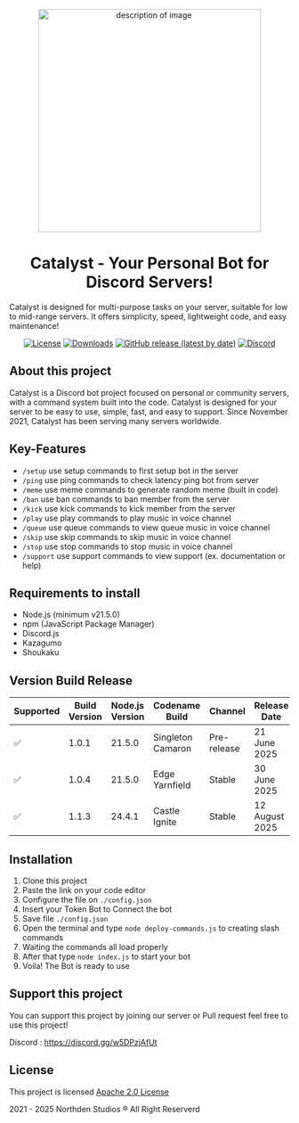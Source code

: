 <div align="center">
	<img src="https://github.com/user-attachments/assets/f4d92224-7fe2-4b13-95ad-5204b189478e" alt="description of image" width="400"/>
</div>

<h1 align="center">
	Catalyst - Your Personal Bot for Discord Servers!
</h1>

Catalyst is designed for multi-purpose tasks on your server, suitable for low to mid-range servers. It offers simplicity, speed, lightweight code, and easy maintenance!

<div align="center">
   
  [![License](https://img.shields.io/badge/License-Apache%202.0-blue.svg)](https://github.com/Northden-Studios/Catalyst/blob/main/LICENSE)
  [![Downloads](https://img.shields.io/github/downloads/Northden-Studios/Catalyst/total)]()
  [![GitHub release (latest by date)](https://img.shields.io/github/v/release/Northden-Studios/Catalyst)](https://github.com/Northden-Studios/Catalyst/release)
  [![Discord](https://img.shields.io/discord/882318291014651924?logo=discord&labelColor=white&color=5865f2)](https://discord.gg/w5DPzjAfUt)
  
</div>

## About this project
Catalyst is a Discord bot project focused on personal or community servers, with a command system built into the code. Catalyst is designed for your server to be easy to use, simple, fast, and easy to support. Since November 2021, Catalyst has been serving many servers worldwide.

## Key-Features 
- ``/setup`` use setup commands to first setup bot in the server
- ``/ping`` use ping commands to check latency ping bot from server
- ``/meme`` use meme commands to generate random meme (built in code)
- ``/ban`` use ban commands to ban member from the server
- ``/kick`` use kick commands to kick member from the server 
- ``/play`` use play commands to play music in voice channel
- ``/queue`` use queue commands to view queue music in voice channel
- ``/skip`` use skip commands to skip music in voice channel
- ``/stop`` use stop commands to stop music in voice channel
- ``/support`` use support commands to view support (ex. documentation or help)

## Requirements to install
- Node.js (minimum v21.5.0)
- npm (JavaScript Package Manager)
- Discord.js
- Kazagumo
- Shoukaku

## Version Build Release
| Supported  | Build Version  | Node.js Version | Codename Build | Channel | Release Date | End of Support |
|-|-|-|-|-|-|-|
| :white_check_mark: | 1.0.1 | 21.5.0 | Singleton Camaron | Pre-release | 21 June 2025 | 3 January 2026 |
| :white_check_mark: | 1.0.4 | 21.5.0 | Edge Yarnfield | Stable | 30 June 2025 | 3 January 2026 |
| :white_check_mark: | 1.1.3 | 24.4.1 | Castle Ignite | Stable | 12 August 2025 | 13 March 2026 |

## Installation
1. Clone this project
2. Paste the link on your code editor
3. Configure the file on ``./config.json``
4. Insert your Token Bot to Connect the bot
5. Save file ``./config.json``
6. Open the terminal and type ``node deploy-commands.js`` to creating slash commands
7. Waiting the commands all load properly
8. After that type ``node index.js`` to start your bot
9. Voila! The Bot is ready to use

## Support this project
You can support this project by joining our server or Pull request
feel free to use this project!

Discord : https://discord.gg/w5DPzjAfUt

## License
This project is licensed [Apache 2.0 License](https://github.com/Northden-Studios/Catalyst/blob/main/LICENSE)

2021 - 2025 Northden Studios ®️ All Right Reserverd
